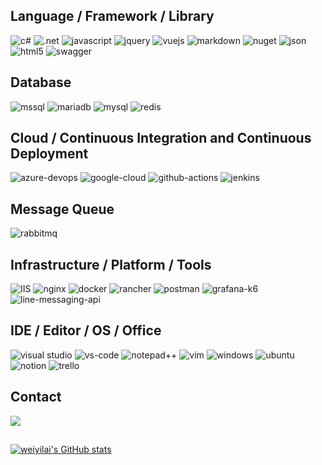 ## Language / Framework / Library
![c#](https://camo.laiweiyi.com/2494d43096882c859dcf2d25b5cb4cadacc9c3fe/68747470733a2f2f696d672e736869656c64732e696f2f62616467652f432532332d3233393132303f7374796c653d666f722d7468652d6261646765266c6f676f3d632d7368617270266c6f676f436f6c6f723d7768697465)
![.net](https://camo.laiweiyi.com/fd75b1d6e0192a8877b6c8cd2194e25daa7a9b5d/68747470733a2f2f696d672e736869656c64732e696f2f62616467652f2e4e45542d3531324244343f7374796c653d666f722d7468652d6261646765266c6f676f3d646f746e6574266c6f676f436f6c6f723d7768697465)
![javascript](https://camo.laiweiyi.com/d113a00635d8ca218085df7393062edef59ab5f1/68747470733a2f2f696d672e736869656c64732e696f2f62616467652f4a6176615363726970742d3332333333303f7374796c653d666f722d7468652d6261646765266c6f676f3d6a617661736372697074266c6f676f436f6c6f723d463744463145)
![jquery](https://camo.laiweiyi.com/b7bbd24220bc8d917dabd90441ece9a74b730e2f/68747470733a2f2f696d672e736869656c64732e696f2f62616467652f6a51756572792d3037363941443f7374796c653d666f722d7468652d6261646765266c6f676f3d6a7175657279266c6f676f436f6c6f723d7768697465)
![vuejs](https://camo.laiweiyi.com/8dbdabb2cbeefd19114f1ee62bf44e325ba66818/68747470733a2f2f696d672e736869656c64732e696f2f62616467652f5675652e6a732d3335343935453f7374796c653d666f722d7468652d6261646765266c6f676f3d767565646f746a73266c6f676f436f6c6f723d344643303844)
![markdown](https://camo.laiweiyi.com/bad44526555c28993c6bbc241f80b07cde263aaa/68747470733a2f2f696d672e736869656c64732e696f2f62616467652f4d61726b646f776e2d3030303030303f7374796c653d666f722d7468652d6261646765266c6f676f3d6d61726b646f776e266c6f676f436f6c6f723d7768697465)
![nuget](https://camo.laiweiyi.com/1388f80777d367cc5696cd5b63b6820ed2af3ae2/68747470733a2f2f696d672e736869656c64732e696f2f62616467652f4e754765742d3030343838303f7374796c653d666f722d7468652d6261646765266c6f676f3d6e75676574266c6f676f436f6c6f723d7768697465)
![json](https://camo.laiweiyi.com/086cb4186799e5873d6ea5b24d6ecf5728967ebd/68747470733a2f2f696d672e736869656c64732e696f2f62616467652f6a736f6e2d3545354335433f7374796c653d666f722d7468652d6261646765266c6f676f3d6a736f6e266c6f676f436f6c6f723d7768697465)
![html5](https://camo.laiweiyi.com/2743a008fab478c6d268cf8403be33714b0a8b69/68747470733a2f2f696d672e736869656c64732e696f2f62616467652f48544d4c352d4533344632363f7374796c653d666f722d7468652d6261646765266c6f676f3d68746d6c35266c6f676f436f6c6f723d7768697465)
![swagger](https://camo.laiweiyi.com/6142c5ea06b20e82e6e52f6c0414d21f9ee12e24/68747470733a2f2f696d672e736869656c64732e696f2f62616467652f537761676765722d3835454132443f7374796c653d666f722d7468652d6261646765266c6f676f3d53776167676572266c6f676f436f6c6f723d7768697465)
## Database
![mssql](https://camo.laiweiyi.com/326bef0d1f96c3b975628554a2e0e22eaa7e4e06/68747470733a2f2f696d672e736869656c64732e696f2f62616467652f4d6963726f736f667425323053514c2532305365727665722d4343323932373f7374796c653d666f722d7468652d6261646765266c6f676f3d6d6963726f736f667425323073716c253230736572766572266c6f676f436f6c6f723d7768697465)
![mariadb](https://camo.laiweiyi.com/0cf91b8c29ff21c32b531ad93973b1088e85c2aa/68747470733a2f2f696d672e736869656c64732e696f2f62616467652f4d6172696144422d3030333534353f7374796c653d666f722d7468652d6261646765266c6f676f3d6d617269616462266c6f676f436f6c6f723d7768697465)
![mysql](https://camo.laiweiyi.com/67234af2ec76b51b36e0c429549cc7cf701cde1b/68747470733a2f2f696d672e736869656c64732e696f2f62616467652f4d7953514c2d3030354338343f7374796c653d666f722d7468652d6261646765266c6f676f3d6d7973716c266c6f676f436f6c6f723d7768697465)
![redis](https://camo.laiweiyi.com/23ad9f63d29d725a3c368c66ef3f1d20ca7db782/68747470733a2f2f696d672e736869656c64732e696f2f62616467652f72656469732d4343303030302e7376673f267374796c653d666f722d7468652d6261646765266c6f676f3d7265646973266c6f676f436f6c6f723d7768697465)
## Cloud / Continuous Integration and Continuous Deployment
![azure-devops](https://camo.laiweiyi.com/9322bfc1dd8549de7888ebe3db354295a4c19f5f/68747470733a2f2f696d672e736869656c64732e696f2f62616467652f417a7572655f4465764f70732d3030373844373f7374796c653d666f722d7468652d6261646765266c6f676f3d617a7572652d6465766f7073266c6f676f436f6c6f723d7768697465)
![google-cloud](https://camo.laiweiyi.com/9f4b9c50b1a051818940012ef804aa24b04f6c70/68747470733a2f2f696d672e736869656c64732e696f2f62616467652f476f6f676c655f436c6f75642d3432383546343f7374796c653d666f722d7468652d6261646765266c6f676f3d676f6f676c652d636c6f7564266c6f676f436f6c6f723d7768697465)
![github-actions](https://camo.laiweiyi.com/5796d63ff86cc3b35d27f606ade5f36c54a6080e/68747470733a2f2f696d672e736869656c64732e696f2f62616467652f4769744875625f416374696f6e732d3230383846463f7374796c653d666f722d7468652d6261646765266c6f676f3d6769746875622d616374696f6e73266c6f676f436f6c6f723d7768697465)
![jenkins](https://camo.laiweiyi.com/7ec24a8feea1b04fc0c4a25fe566aab2493f5788/68747470733a2f2f696d672e736869656c64732e696f2f62616467652f4a656e6b696e732d4432343933393f7374796c653d666f722d7468652d6261646765266c6f676f3d4a656e6b696e73266c6f676f436f6c6f723d7768697465)
## Message Queue
![rabbitmq](https://camo.laiweiyi.com/ae67aa596c372a908654078f669c58aa2c70823f/68747470733a2f2f696d672e736869656c64732e696f2f62616467652f7261626269746d712d2532334646363630302e7376673f267374796c653d666f722d7468652d6261646765266c6f676f3d7261626269746d71266c6f676f436f6c6f723d7768697465)
## Infrastructure / Platform / Tools
![IIS](https://camo.laiweiyi.com/799fbddbb6900772db3daf6938b3af386e991ef1/68747470733a2f2f696d672e736869656c64732e696f2f62616467652f4949532d3030343838303f7374796c653d666f722d7468652d6261646765266c6f676f3d494953266c6f676f436f6c6f723d7768697465)
![nginx](https://camo.laiweiyi.com/e2397381524f15b1e5bdbfd03f2b90b84ea410a0/68747470733a2f2f696d672e736869656c64732e696f2f62616467652f4e67696e782d3030393633393f7374796c653d666f722d7468652d6261646765266c6f676f3d6e67696e78266c6f676f436f6c6f723d7768697465)
![docker](https://camo.laiweiyi.com/61c16ba909b1beed0776303effcdcabc61eeecc8/68747470733a2f2f696d672e736869656c64732e696f2f62616467652f446f636b65722d3243413545303f7374796c653d666f722d7468652d6261646765266c6f676f3d646f636b6572266c6f676f436f6c6f723d7768697465)
![rancher](https://camo.laiweiyi.com/9f3deafacb06a50e8dc50d0c8291443b0d60cc45/68747470733a2f2f696d672e736869656c64732e696f2f62616467652f52616e636865722d3030373541383f7374796c653d666f722d7468652d6261646765266c6f676f3d72616e63686572266c6f676f436f6c6f723d7768697465)
![postman](https://camo.laiweiyi.com/094e20072eaee2685d8842aa89295dd26d464f41/68747470733a2f2f696d672e736869656c64732e696f2f62616467652f506f73746d616e2d4646364333373f7374796c653d666f722d7468652d6261646765266c6f676f3d506f73746d616e266c6f676f436f6c6f723d7768697465)
![grafana-k6](https://camo.laiweiyi.com/aa3435d7827398c4eac418eefa5a7adcc3224c7e/68747470733a2f2f696d672e736869656c64732e696f2f62616467652f47726166616e612532304b362d3841324245323f7374796c653d666f722d7468652d6261646765266c6f676f3d4b36266c6f676f436f6c6f723d7768697465)
![line-messaging-api](https://camo.laiweiyi.com/91e149f4fc023e03d6b9dc76d2df196d3f6de2da/68747470733a2f2f696d672e736869656c64732e696f2f62616467652f4c696e652532304d6573736167696e672532304170692d3030433330303f7374796c653d666f722d7468652d6261646765266c6f676f3d6c696e65266c6f676f436f6c6f723d7768697465)
## IDE / Editor / OS / Office
![visual studio](https://camo.laiweiyi.com/652dd7b1ffc0600d3c7e71f43a828f4ae9a2e531/68747470733a2f2f696d672e736869656c64732e696f2f62616467652f56697375616c5f53747564696f2d3543324439313f7374796c653d666f722d7468652d6261646765266c6f676f3d76697375616c25323073747564696f266c6f676f436f6c6f723d7768697465)
![vs-code](https://camo.laiweiyi.com/4bca2691efaa13f35327b92da75615586519e914/68747470733a2f2f696d672e736869656c64732e696f2f62616467652f56535f436f64652d3030373844343f7374796c653d666f722d7468652d6261646765266c6f676f3d76697375616c25323073747564696f253230636f6465266c6f676f436f6c6f723d7768697465)
![notepad++]([https://camo.laiweiyi.com/81bd8fffdaaf5d7cd45709b21204d5ead0261d02/68747470733a2f2f696d672e736869656c64732e696f2f62616467652f4e6f74657061642b2b2d3930453539412e7376673f7374796c653d666f722d7468652d6261646765266c6f676f3d6e6f7465706164253242253242266c6f676f436f6c6f723d626c61636b](https://camo.laiweiyi.com/829592fa1bbe441a89d016022dc19a8f47103d37/68747470733a2f2f696d672e736869656c64732e696f2f62616467652f4e6f74657061642b2b2d3930453539412e7376673f7374796c653d666f722d7468652d6261646765266c6f676f3d6e6f7465706164253242253242266c6f676f436f6c6f723d626c61636b))
![vim](https://camo.laiweiyi.com/394233343b2ce92cb37533af74632bf895f48c73/68747470733a2f2f696d672e736869656c64732e696f2f62616467652f56494d2d2532333131414230302e7376673f267374796c653d666f722d7468652d6261646765266c6f676f3d76696d266c6f676f436f6c6f723d7768697465)
![windows](https://camo.laiweiyi.com/9eb2e8692bc2fe26def2bb5407d86b31bd83afbd/68747470733a2f2f696d672e736869656c64732e696f2f62616467652f57696e646f77732d3030373844363f7374796c653d666f722d7468652d6261646765266c6f676f3d77696e646f7773266c6f676f436f6c6f723d7768697465)
![ubuntu](https://camo.laiweiyi.com/c318cbbc2597969bd1bb0f54d885644809c9ec00/68747470733a2f2f696d672e736869656c64732e696f2f62616467652f5562756e74752d4539353432303f7374796c653d666f722d7468652d6261646765266c6f676f3d7562756e7475266c6f676f436f6c6f723d7768697465)
![notion](https://camo.laiweiyi.com/1e0edb14d7ce160b6d4bf1e93643b4427848cebc/68747470733a2f2f696d672e736869656c64732e696f2f62616467652f4e6f74696f6e2d3030303030303f7374796c653d666f722d7468652d6261646765266c6f676f3d6e6f74696f6e266c6f676f436f6c6f723d7768697465)
![trello](https://camo.laiweiyi.com/d45243028fc67a82a283fe9ff3c43fa7d7c9f44c/68747470733a2f2f696d672e736869656c64732e696f2f62616467652f5472656c6c6f2d3030353243433f7374796c653d666f722d7468652d6261646765266c6f676f3d7472656c6c6f266c6f676f436f6c6f723d7768697465)
## Contact
[![](https://camo.laiweiyi.com/743a5b5372cc5cf99e61624f223bfe5b429f52a9/68747470733a2f2f696d672e736869656c64732e696f2f62616467652f476d61696c2d4431343833363f7374796c653d666f722d7468652d6261646765266c6f676f3d676d61696c266c6f676f436f6c6f723d7768697465)](mailto://joy777park@gmail.com)
##
[![weiyilai's GitHub stats](https://github-readme-stats.vercel.app/api?username=weiyilai)](https://github.com/anuraghazra/github-readme-stats)
